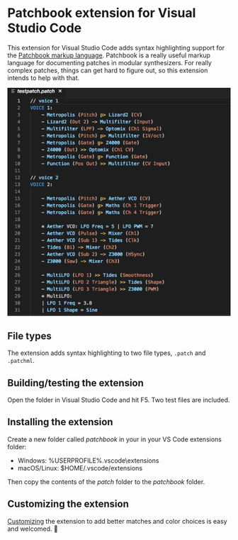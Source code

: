 # Patchbook extension for Visual Studio Code
This extension for Visual Studio Code adds syntax highlighting support for the [Patchbook markup language](https://github.com/SpektroAudio/Patchbook). Patchbook is a really useful markup language for documenting patches in modular synthesizers. For really complex patches, things can get hard to figure out, so this extension intends to help with that.

![Colorized example](/images/colorized.png)

## File types
The extension adds syntax highlighting to two file types, `.patch` and `.patchml`.

## Building/testing the extension
Open the folder in Visual Studio Code and hit F5. Two test files are included.

## Installing the extension
Create a new folder called *patchbook* in your in your VS Code extensions folder:

- Windows: %USERPROFILE%\.vscode\extensions
- macOS/Linux: $HOME/.vscode/extensions

Then copy the contents of the *patch* folder to the *patchbook* folder.

## Customizing the extension
[Customizing](patch/) the extension to add better matches and color choices is easy and welcomed. :rocket:


